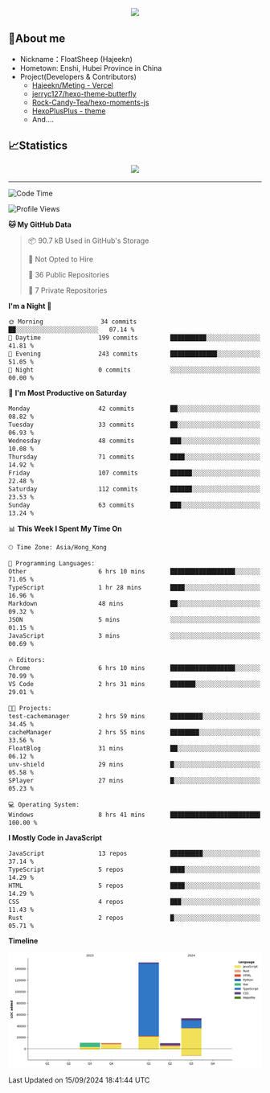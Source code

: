 <p align="center">
   <a href="https://git.io/typing-svg"><img src="https://readme-typing-svg.demolab.com?font=Fira+Code&pause=1000&color=F7DD11&center=true&vCenter=true&width=435&lines=Floating+in+the+clouds~;I'm+glad+to+meet+you+again" /></a>
</p>

## 🥱About me

- Nickname：FloatSheep (Hajeekn)
- Hometown: Enshi, Hubei Province in China
- Project(Developers & Contributors)
   - [Hajeekn/Meting - Vercel](https://github.com/hajeekn/vercel-meting)
   - [jerryc127/hexo-theme-butterfly](https://github.com/jerryc127/hexo-theme-butterfly)
   - [Rock-Candy-Tea/hexo-moments-js](https://github.com/Rock-Candy-Tea/hexo-moments-js)
   - [HexoPlusPlus - theme](https://github.com/HexoPlusPlus/HexoPlusPlus)
   - And....


## 📈Statistics

<div align="center">
<img src="https://github-readme-stats-git-masterrstaa-rickstaa.vercel.app/api?username=FloatSheep" />
</div>

---

<!--START_SECTION:waka-->
![Code Time](http://img.shields.io/badge/Code%20Time-164%20hrs%207%20mins-blue)

![Profile Views](http://img.shields.io/badge/Profile%20Views-0-blue)

**🐱 My GitHub Data** 

> 📦 90.7 kB Used in GitHub's Storage 
 > 
> 🚫 Not Opted to Hire
 > 
> 📜 36 Public Repositories 
 > 
> 🔑 7 Private Repositories 
 > 
**I'm a Night 🦉** 

```text
🌞 Morning                34 commits          ██░░░░░░░░░░░░░░░░░░░░░░░   07.14 % 
🌆 Daytime                199 commits         ██████████░░░░░░░░░░░░░░░   41.81 % 
🌃 Evening                243 commits         █████████████░░░░░░░░░░░░   51.05 % 
🌙 Night                  0 commits           ░░░░░░░░░░░░░░░░░░░░░░░░░   00.00 % 
```
📅 **I'm Most Productive on Saturday** 

```text
Monday                   42 commits          ██░░░░░░░░░░░░░░░░░░░░░░░   08.82 % 
Tuesday                  33 commits          ██░░░░░░░░░░░░░░░░░░░░░░░   06.93 % 
Wednesday                48 commits          ███░░░░░░░░░░░░░░░░░░░░░░   10.08 % 
Thursday                 71 commits          ████░░░░░░░░░░░░░░░░░░░░░   14.92 % 
Friday                   107 commits         ██████░░░░░░░░░░░░░░░░░░░   22.48 % 
Saturday                 112 commits         ██████░░░░░░░░░░░░░░░░░░░   23.53 % 
Sunday                   63 commits          ███░░░░░░░░░░░░░░░░░░░░░░   13.24 % 
```


📊 **This Week I Spent My Time On** 

```text
🕑︎ Time Zone: Asia/Hong_Kong

💬 Programming Languages: 
Other                    6 hrs 10 mins       ██████████████████░░░░░░░   71.05 % 
TypeScript               1 hr 28 mins        ████░░░░░░░░░░░░░░░░░░░░░   16.96 % 
Markdown                 48 mins             ██░░░░░░░░░░░░░░░░░░░░░░░   09.32 % 
JSON                     5 mins              ░░░░░░░░░░░░░░░░░░░░░░░░░   01.15 % 
JavaScript               3 mins              ░░░░░░░░░░░░░░░░░░░░░░░░░   00.69 % 

🔥 Editors: 
Chrome                   6 hrs 10 mins       ██████████████████░░░░░░░   70.99 % 
VS Code                  2 hrs 31 mins       ███████░░░░░░░░░░░░░░░░░░   29.01 % 

🐱‍💻 Projects: 
test-cachemanager        2 hrs 59 mins       █████████░░░░░░░░░░░░░░░░   34.45 % 
cacheManager             2 hrs 55 mins       ████████░░░░░░░░░░░░░░░░░   33.56 % 
FloatBlog                31 mins             ██░░░░░░░░░░░░░░░░░░░░░░░   06.12 % 
unv-shield               29 mins             █░░░░░░░░░░░░░░░░░░░░░░░░   05.58 % 
SPlayer                  27 mins             █░░░░░░░░░░░░░░░░░░░░░░░░   05.23 % 

💻 Operating System: 
Windows                  8 hrs 41 mins       █████████████████████████   100.00 % 
```

**I Mostly Code in JavaScript** 

```text
JavaScript               13 repos            █████████░░░░░░░░░░░░░░░░   37.14 % 
TypeScript               5 repos             ████░░░░░░░░░░░░░░░░░░░░░   14.29 % 
HTML                     5 repos             ████░░░░░░░░░░░░░░░░░░░░░   14.29 % 
CSS                      4 repos             ███░░░░░░░░░░░░░░░░░░░░░░   11.43 % 
Rust                     2 repos             █░░░░░░░░░░░░░░░░░░░░░░░░   05.71 % 
```



**Timeline**

![Lines of Code chart](https://raw.githubusercontent.com/FloatSheep/FloatSheep/main/assets/bar_graph.png)


 Last Updated on 15/09/2024 18:41:44 UTC
<!--END_SECTION:waka-->

